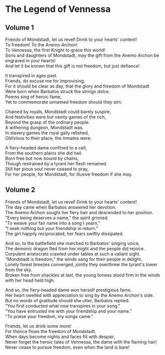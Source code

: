 # The Legend of Vennessa


## Volume 1    


Friends of Mondstadt, let us revel! Drink to your hearts' content!   
To freedom! To the Anemo Archon!   
To Vennessa, the first Knight to grace this world!     
Sons and daughters of Mondstadt, may the gift from the Anemo Archon be engraved in your hearts!     
And let it be known that this gift is not freedom, but just defiance!     

It transpired in ages past.    
Friends, do excuse me for improvising,    
For it should be clear as day, that the glory and freedom of Mondstadt    
Were born when Barbatos struck the strings dolce.    
Poems sing of heroic fame,    
Yet to commemorate unnamed freedom should they aim.    

Chained by royals, Mondstadt could barely suspire,    
And festivities were but vanity games of the rich,    
Beyond the grasp of the ordinary people.    
A withering dungeon, Mondstadt was.    
In slavery games the royal gaily relished,    
Oblivious to their place, the inmates were.    

A fiery-headed dame confined to a cell,    
From the southern plains she did hail.    
Born free but now bound by chains,    
Though restrained by a tyrant her flesh remained.    
Still her pious soul never ceased to pray,    
For her people, for Mondstadt, for illusive freedom if she may.     


## Volume 2    


Friends of Mondstadt, let us revel! Drink to your hearts' content!    
The day came when Barbatos answered her devotion.    
The Anemo Archon sought her fiery hair and descended to her position.    
"Every being deserves a name," the spirit grinned.    
"To weave your fair name into a song I yearn,"    
"I seek nothing but your friendship in return."    
The girl happily reciprocated, her fears swiftly dissipated.    

And so, to the battlefield she marched to Barbatos' singing voice,    
The demonic dragon fled from her might and the people did rejoice.    
Corpulent aristocrats crawled under tables at such a valiant sight.    
"Mondstadt is freedom," the winds sang for their people in delight.    
Lonely forest breezes converged, jointly they overthrew the tyrant's tower from the sky.    
Broken free from shackles at last, the young lioness stood firm in the winds with her head held high.    

And so, the fiery-headed dame won herself prestigious fame.    
Her heart swelled with appreciation to sing by the Anemo Archon's side.    
But no words of gratitude should she utter, Barbatos replied:    
"You first conducted what now transpires in your song."    
"You have entrusted me with your friendship and your name."    
"To praise your freedom, my songs came."    

Friends, let us drink some more!    
For thence flows the freedom of Mondstadt.    
When days become nights and faces fill with despair,    
Never forget the heroic tales of Vennessa, the dame with the flaming hair!    
Never cease to pursue freedom, even when the land is bare!     
